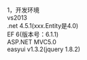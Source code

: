 1，开发环境</br>
vs2013</br>
.net 4.5.1(xxx.Entity是4.0)</br>
EF 6(版本号：6.1.1)</br>
ASP.NET MVC5.0</br>
easyui v1.3.2(jquery 1.8.2)</br>
